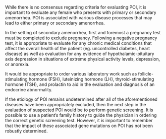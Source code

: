 While there is no consensus regarding criteria for evaluating POI, it is important to evaluate any female who presents with primary or secondary amenorrhea. POI is associated with various disease processes that may lead to either primary or secondary amenorrhea.

In the setting of secondary amenorrhea, first and foremost a pregnancy test must be completed to exclude pregnancy. Following a negative pregnancy test, it is appropriate to evaluate for any chronic medical conditions that affect the overall health of the patient (eg. uncontrolled diabetes, heart disease) as well as evaluation for any evidence of hypothalamic-pituitary axis depression in situations of extreme physical activity levels, depression, or anorexia.

It would be appropriate to order various laboratory work such as follicle-stimulating hormone (FSH), luteinizing hormone (LH), thyroid-stimulating hormone (TSH), and prolactin to aid in the evaluation and diagnosis of an endocrine abnormality.

If the etiology of POI remains undetermined after all of the aforementioned diseases have been appropriately excluded, then the next step in the evaluation of suspected POI would be to perform genetic screening. It is possible to use a patient’s family history to guide the physician in ordering the correct genetic screening test. However, it is important to remember that the impact of these associated gene mutations on POI has not been robustly determined.